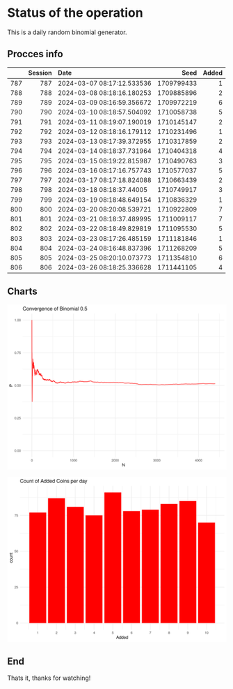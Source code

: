 # Status of the operation
  
  This is a daily random binomial generator.
  
## Procces info

|    | Session|Date                       |       Seed| Added|
|:---|-------:|:--------------------------|----------:|-----:|
|787 |     787|2024-03-07 08:17:12.533536 | 1709799433|     1|
|788 |     788|2024-03-08 08:18:16.180253 | 1709885896|     2|
|789 |     789|2024-03-09 08:16:59.356672 | 1709972219|     6|
|790 |     790|2024-03-10 08:18:57.504092 | 1710058738|     5|
|791 |     791|2024-03-11 08:19:07.190019 | 1710145147|     2|
|792 |     792|2024-03-12 08:18:16.179112 | 1710231496|     1|
|793 |     793|2024-03-13 08:17:39.372955 | 1710317859|     2|
|794 |     794|2024-03-14 08:18:37.731964 | 1710404318|     4|
|795 |     795|2024-03-15 08:19:22.815987 | 1710490763|     3|
|796 |     796|2024-03-16 08:17:16.757743 | 1710577037|     5|
|797 |     797|2024-03-17 08:17:18.824088 | 1710663439|     2|
|798 |     798|2024-03-18 08:18:37.44005  | 1710749917|     3|
|799 |     799|2024-03-19 08:18:48.649154 | 1710836329|     1|
|800 |     800|2024-03-20 08:20:08.539721 | 1710922809|     7|
|801 |     801|2024-03-21 08:18:37.489995 | 1711009117|     7|
|802 |     802|2024-03-22 08:18:49.829819 | 1711095530|     5|
|803 |     803|2024-03-23 08:17:26.485159 | 1711181846|     1|
|804 |     804|2024-03-24 08:16:48.837396 | 1711268209|     5|
|805 |     805|2024-03-25 08:20:10.073773 | 1711354810|     6|
|806 |     806|2024-03-26 08:18:25.336628 | 1711441105|     4|

## Charts 

![](charts/plot1.png)

![](charts/plot2.png)

## End

Thats it, thanks for watching!
